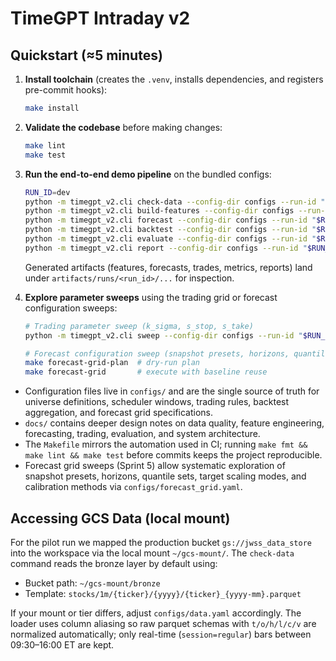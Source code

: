# TimeGPT Intraday v2

## Quickstart (≈5 minutes)

1. **Install toolchain** (creates the `.venv`, installs dependencies, and registers pre-commit hooks):

   ```bash
   make install
   ```

2. **Validate the codebase** before making changes:

   ```bash
   make lint
   make test
   ```

3. **Run the end-to-end demo pipeline** on the bundled configs:

   ```bash
   RUN_ID=dev
   python -m timegpt_v2.cli check-data --config-dir configs --run-id "$RUN_ID"
   python -m timegpt_v2.cli build-features --config-dir configs --run-id "$RUN_ID"
   python -m timegpt_v2.cli forecast --config-dir configs --run-id "$RUN_ID" --api-mode offline
   python -m timegpt_v2.cli backtest --config-dir configs --run-id "$RUN_ID"
   python -m timegpt_v2.cli evaluate --config-dir configs --run-id "$RUN_ID"
   python -m timegpt_v2.cli report --config-dir configs --run-id "$RUN_ID"
   ```

   Generated artifacts (features, forecasts, trades, metrics, reports) land under
   `artifacts/runs/<run_id>/...` for inspection.

4. **Explore parameter sweeps** using the trading grid or forecast configuration sweeps:

   ```bash
   # Trading parameter sweep (k_sigma, s_stop, s_take)
   python -m timegpt_v2.cli sweep --config-dir configs --run-id "$RUN_ID"

   # Forecast configuration sweep (snapshot presets, horizons, quantiles, calibration)
   make forecast-grid-plan  # dry-run plan
   make forecast-grid       # execute with baseline reuse
   ```

- Configuration files live in `configs/` and are the single source of truth for universe definitions,
  scheduler windows, trading rules, backtest aggregation, and forecast grid specifications.
- `docs/` contains deeper design notes on data quality, feature engineering, forecasting, trading, evaluation, and system architecture.
- The `Makefile` mirrors the automation used in CI; running `make fmt && make lint && make test`
  before commits keeps the project reproducible.
- Forecast grid sweeps (Sprint 5) allow systematic exploration of snapshot presets, horizons, quantile sets, target scaling modes, and calibration methods via `configs/forecast_grid.yaml`.

## Accessing GCS Data (local mount)

For the pilot run we mapped the production bucket `gs://jwss_data_store` into the workspace via the
local mount `~/gcs-mount/`. The `check-data` command reads the bronze layer by default using:

- Bucket path: `~/gcs-mount/bronze`
- Template: `stocks/1m/{ticker}/{yyyy}/{ticker}_{yyyy-mm}.parquet`

If your mount or tier differs, adjust `configs/data.yaml` accordingly. The loader uses column aliasing
so raw parquet schemas with `t/o/h/l/c/v` are normalized automatically; only real-time (`session=regular`)
bars between 09:30–16:00 ET are kept.
